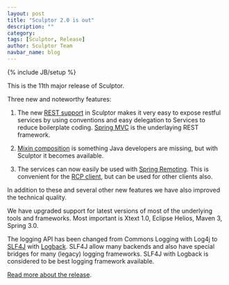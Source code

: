 ```yaml
---
layout: post
title: "Sculptor 2.0 is out"
description: ""
category: 
tags: [Sculptor, Release]
author: Sculptor Team
navbar_name: blog
---
```

{% include JB/setup %}

This is the 11th major release of Sculptor.

Three new and noteworthy features:

1. The new [REST support][1] in Sculptor makes it very easy to expose restful services by using conventions and easy delegation to Services to reduce boilerplate coding. [Spring MVC][2] is the underlaying REST framework.

2. [Mixin composition][3] is something Java developers are missing, but with Sculptor it becomes available.

3. The services can now easily be used with [Spring Remoting][4]. This is convenient for the [RCP client][5], but can be used for other clients also.

In addition to these and several other new features we have also improved the technical quality.

We have upgraded support for latest versions of most of the underlying tools and frameworks. Most important is Xtext 1.0, Eclipse Helios, Maven 3, Spring 3.0.

The logging API has been changed from Commons Logging with Log4j to [SLF4J][6] with [Logback][7]. SLF4J allow many backends and also have special bridges for many (legacy) logging frameworks. SLF4J with Logback is considered to be best logging framework available.

[Read more about the release][8].

   [1]: /documentation/rest-tutorial
   [2]: http://static.springsource.org/spring/docs/3.0.x/reference/mvc.html
   [3]: /2011/02/03/mixin-composition
   [4]: http://static.springsource.org/spring/docs/3.0.x/spring-framework-reference/html/remoting.html
   [5]: http://fornax.itemis.de/confluence/x/zQk
   [6]: http://www.slf4j.org/
   [7]: http://logback.qos.ch/
   [8]: /documentation/whats-new#version-200
